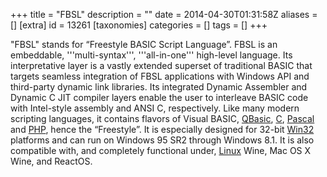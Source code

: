 +++
title = "FBSL"
description = ""
date = 2014-04-30T01:31:58Z
aliases = []
[extra]
id = 13261
[taxonomies]
categories = []
tags = []
+++

"FBSL" stands for “Freestyle BASIC Script Language”. FBSL is an embeddable, '''multi-syntax''', '''all-in-one''' high-level language. Its interpretative layer is a vastly extended superset of traditional BASIC that targets seamless integration of FBSL applications with Windows API and third-party dynamic link libraries. Its integrated Dynamic Assembler and Dynamic C JIT compiler layers enable the user to interleave BASIC code with Intel-style assembly and ANSI C, respectively. Like many modern scripting languages, it contains flavors of Visual BASIC, [QBasic](https://rosettacode.org/wiki/QBasic), [C](https://rosettacode.org/wiki/C), [Pascal](https://rosettacode.org/wiki/Pascal) and [PHP](https://rosettacode.org/wiki/PHP), hence the “Freestyle”. It is especially designed for 32-bit [Win32](https://rosettacode.org/wiki/Win32) platforms and can run on Windows 95 SR2 through Windows 8.1. It is also compatible with, and completely functional under, [Linux](https://rosettacode.org/wiki/Linux) Wine, Mac OS X Wine, and ReactOS.
